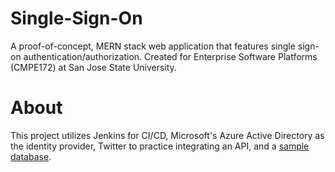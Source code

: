 # Single-Sign-On
A proof-of-concept, MERN stack web application that features single sign-on authentication/authorization. Created for Enterprise Software Platforms (CMPE172) at San Jose State University.

# About
This project utilizes Jenkins for CI/CD, Microsoft's Azure Active Directory as the identity provider, Twitter to practice integrating an API, and a [sample database](https://github.com/datacharmer/test_db).
